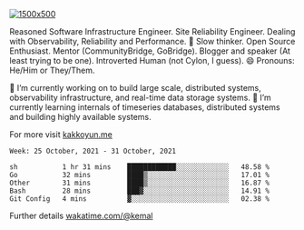 [![1500x500](https://user-images.githubusercontent.com/536449/87228151-7d711200-c39f-11ea-9cd5-a511464c430f.jpeg "Kemal Akkoyun")](https://github.com/kakkoyun)

<!--
**kakkoyun/kakkoyun** is a ✨ _special_ ✨ repository because its `README.md` (this file) appears on your GitHub profile.

Here are some ideas to get you started:

- 🔭 I’m currently working on ...
- 🌱 I’m currently learning ...
- 👯 I’m looking to collaborate on ...
- 🤔 I’m looking for help with ...
- 💬 Ask me about ...
- 📫 How to reach me: ...
- 😄 Pronouns: ...
- ⚡ Fun fact: ...

<table border="0">
  <tbody>
    <tr valign="top">
      <td width="50%" align="center">
        <img src="https://github-readme-stats.vercel.app/api?username=kakkoyun&show_icons=true&count_private=true&theme=gotham&layout=default" />
      </td>
      <td width="50%" align="center">
        <img src="https://github-readme-stats.vercel.app/api/wakatime?username=kemal&theme=gotham&layout=default" />
      </td>
    </tr>
  </tbody>
</table>
-->


Reasoned Software Infrastructure Engineer. Site Reliability Engineer. Dealing with Observability, Reliability and Performance. 
🤔 Slow thinker. Open Source Enthusiast. Mentor (CommunityBridge, GoBridge). Blogger and speaker (At least trying to be one). 
Introverted Human (not Cylon, I guess). 😄 Pronouns: He/Him or They/Them.

🔭 I’m currently working on to build large scale, distributed systems, observability infrastructure, and real-time data storage systems.
🌱 I’m currently learning internals of timeseries databases, distributed systems and building highly available systems.

For more visit [kakkoyun.me](https://kakkoyun.me)

<!--START_SECTION:waka-->
```text
Week: 25 October, 2021 - 31 October, 2021

sh           1 hr 31 mins    ████████████░░░░░░░░░░░░░   48.58 % 
Go           32 mins         ████▒░░░░░░░░░░░░░░░░░░░░   17.01 % 
Other        31 mins         ████▒░░░░░░░░░░░░░░░░░░░░   16.87 % 
Bash         28 mins         ███▓░░░░░░░░░░░░░░░░░░░░░   14.91 % 
Git Config   4 mins          ▓░░░░░░░░░░░░░░░░░░░░░░░░   02.38 % 
```
<!--END_SECTION:waka-->

Further details [wakatime.com/@kemal](https://wakatime.com/@kemal)
